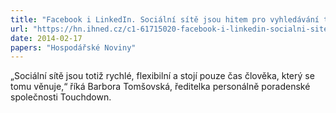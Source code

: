 ```yaml
---
title: "Facebook i LinkedIn. Sociální sítě jsou hitem pro vyhledávání talentů"
url: "https://hn.ihned.cz/c1-61715020-facebook-i-linkedin-socialni-site-jsou-hitem-pro-vyhledavani-talentu"
date: 2014-02-17
papers: "Hospodářské Noviny"
---
```


„Sociální sítě jsou totiž rychlé, flexibilní a stojí pouze čas člověka, který se tomu věnuje,“ říká Barbora Tomšovská, ředitelka personálně poradenské společnosti Touchdown. 